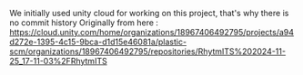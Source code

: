 We initially used unity cloud for working on this project, that's why there is no commit history
Originally from here :
https://cloud.unity.com/home/organizations/18967406492795/projects/a94d272e-1395-4c15-9bca-d1d15e46081a/plastic-scm/organizations/18967406492795/repositories/RhytmITS%202024-11-25_17-11-03%2FRhytmITS